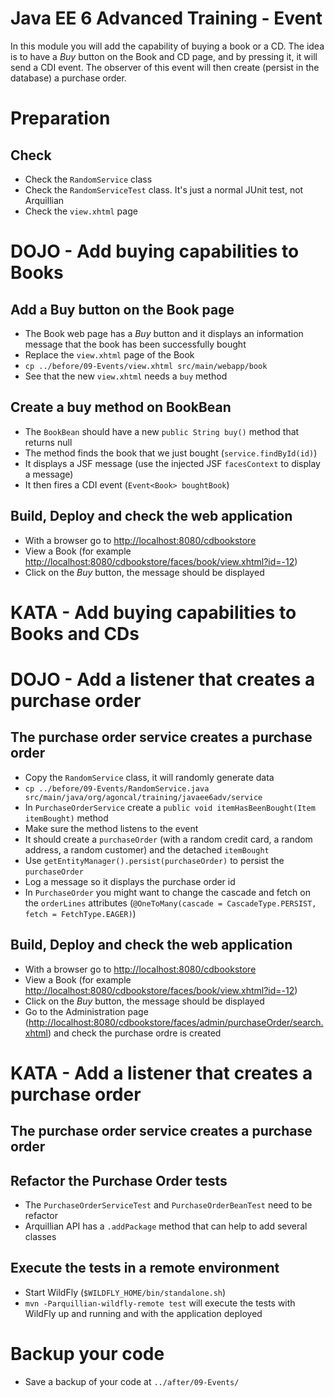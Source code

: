 # Java EE 6 Advanced Training - Event

In this module you will add the capability of buying a book or a CD. The idea is to have a _Buy_ button on the Book and CD page, and by pressing it, it will send a CDI event. The observer of this event will then create (persist in the database) a purchase order.

# Preparation

## Check

* Check the `RandomService` class
* Check the `RandomServiceTest` class. It's just a normal JUnit test, not Arquillian
* Check the `view.xhtml` page 

# DOJO - Add buying capabilities to Books
 
## Add a Buy button on the Book page
 
* The Book web page has a _Buy_ button and it displays an information message that the book has been successfully bought
* Replace the `view.xhtml` page of the Book
* `cp ../before/09-Events/view.xhtml src/main/webapp/book`
* See that the new `view.xhtml` needs a `buy` method

## Create a buy method on BookBean 

* The `BookBean` should have a new `public String buy()` method that returns null
* The method finds the book that we just bought (`service.findById(id)`)
* It displays a JSF message (use the injected JSF `facesContext` to display a message)
* It then fires a CDI event (`Event<Book> boughtBook`)

## Build, Deploy and check the web application
                 
* With a browser go to [http://localhost:8080/cdbookstore]()
* View a Book (for example [http://localhost:8080/cdbookstore/faces/book/view.xhtml?id=-12]())
* Click on the _Buy_ button, the message should be displayed

# KATA - Add buying capabilities to Books and CDs

# DOJO - Add a listener that creates a purchase order

## The purchase order service creates a purchase order

* Copy the `RandomService` class, it will randomly generate data
* `cp ../before/09-Events/RandomService.java src/main/java/org/agoncal/training/javaee6adv/service`
* In `PurchaseOrderService` create a `public void itemHasBeenBought(Item itemBought)` method
* Make sure the method listens to the event
* It should create a `purchaseOrder` (with a random credit card, a random address, a random customer) and the detached `itemBought`
* Use `getEntityManager().persist(purchaseOrder)` to persist the `purchaseOrder`
* Log a message so it displays the purchase order id
* In `PurchaseOrder` you might want to change the cascade and fetch on the `orderLines` attributes (`@OneToMany(cascade = CascadeType.PERSIST, fetch = FetchType.EAGER)`)

## Build, Deploy and check the web application
                 
* With a browser go to [http://localhost:8080/cdbookstore]()
* View a Book (for example [http://localhost:8080/cdbookstore/faces/book/view.xhtml?id=-12]())
* Click on the _Buy_ button, the message should be displayed
* Go to the Administration page ([http://localhost:8080/cdbookstore/faces/admin/purchaseOrder/search.xhtml]()) and check the purchase ordre is created

# KATA - Add a listener that creates a purchase order

## The purchase order service creates a purchase order

## Refactor the Purchase Order tests

* The `PurchaseOrderServiceTest` and `PurchaseOrderBeanTest` need to be refactor
* Arquillian API has a `.addPackage` method that can help to add several classes

## Execute the tests in a remote environment

* Start WildFly (`$WILDFLY_HOME/bin/standalone.sh`)
* `mvn -Parquillian-wildfly-remote test` will execute the tests with WildFly up and running and with the application deployed

# Backup your code

* Save a backup of your code at `../after/09-Events/`
